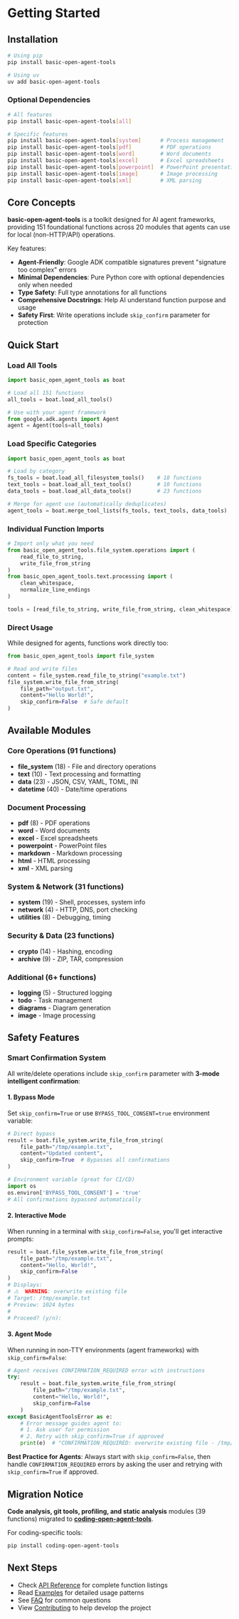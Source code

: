 # Getting Started

## Installation

```bash
# Using pip
pip install basic-open-agent-tools

# Using uv
uv add basic-open-agent-tools
```

### Optional Dependencies

```bash
# All features
pip install basic-open-agent-tools[all]

# Specific features
pip install basic-open-agent-tools[system]      # Process management
pip install basic-open-agent-tools[pdf]         # PDF operations
pip install basic-open-agent-tools[word]        # Word documents
pip install basic-open-agent-tools[excel]       # Excel spreadsheets
pip install basic-open-agent-tools[powerpoint]  # PowerPoint presentations
pip install basic-open-agent-tools[image]       # Image processing
pip install basic-open-agent-tools[xml]         # XML parsing
```

## Core Concepts

**basic-open-agent-tools** is a toolkit designed for AI agent frameworks, providing 151 foundational functions across 20 modules that agents can use for local (non-HTTP/API) operations.

Key features:
- **Agent-Friendly**: Google ADK compatible signatures prevent "signature too complex" errors
- **Minimal Dependencies**: Pure Python core with optional dependencies only when needed
- **Type Safety**: Full type annotations for all functions
- **Comprehensive Docstrings**: Help AI understand function purpose and usage
- **Safety First**: Write operations include `skip_confirm` parameter for protection

## Quick Start

### Load All Tools

```python
import basic_open_agent_tools as boat

# Load all 151 functions
all_tools = boat.load_all_tools()

# Use with your agent framework
from google.adk.agents import Agent
agent = Agent(tools=all_tools)
```

### Load Specific Categories

```python
import basic_open_agent_tools as boat

# Load by category
fs_tools = boat.load_all_filesystem_tools()    # 18 functions
text_tools = boat.load_all_text_tools()        # 10 functions
data_tools = boat.load_all_data_tools()        # 23 functions

# Merge for agent use (automatically deduplicates)
agent_tools = boat.merge_tool_lists(fs_tools, text_tools, data_tools)
```

### Individual Function Imports

```python
# Import only what you need
from basic_open_agent_tools.file_system.operations import (
    read_file_to_string,
    write_file_from_string
)
from basic_open_agent_tools.text.processing import (
    clean_whitespace,
    normalize_line_endings
)

tools = [read_file_to_string, write_file_from_string, clean_whitespace]
```

### Direct Usage

While designed for agents, functions work directly too:

```python
from basic_open_agent_tools import file_system

# Read and write files
content = file_system.read_file_to_string("example.txt")
file_system.write_file_from_string(
    file_path="output.txt",
    content="Hello World!",
    skip_confirm=False  # Safe default
)
```

## Available Modules

### Core Operations (91 functions)
- **file_system** (18) - File and directory operations
- **text** (10) - Text processing and formatting
- **data** (23) - JSON, CSV, YAML, TOML, INI
- **datetime** (40) - Date/time operations

### Document Processing
- **pdf** (8) - PDF operations
- **word** - Word documents
- **excel** - Excel spreadsheets
- **powerpoint** - PowerPoint files
- **markdown** - Markdown processing
- **html** - HTML processing
- **xml** - XML parsing

### System & Network (31 functions)
- **system** (19) - Shell, processes, system info
- **network** (4) - HTTP, DNS, port checking
- **utilities** (8) - Debugging, timing

### Security & Data (23 functions)
- **crypto** (14) - Hashing, encoding
- **archive** (9) - ZIP, TAR, compression

### Additional (6+ functions)
- **logging** (5) - Structured logging
- **todo** - Task management
- **diagrams** - Diagram generation
- **image** - Image processing

## Safety Features

### Smart Confirmation System

All write/delete operations include `skip_confirm` parameter with **3-mode intelligent confirmation**:

#### 1. Bypass Mode
Set `skip_confirm=True` or use `BYPASS_TOOL_CONSENT=true` environment variable:
```python
# Direct bypass
result = boat.file_system.write_file_from_string(
    file_path="/tmp/example.txt",
    content="Updated content",
    skip_confirm=True  # Bypasses all confirmations
)

# Environment variable (great for CI/CD)
import os
os.environ['BYPASS_TOOL_CONSENT'] = 'true'
# All confirmations bypassed automatically
```

#### 2. Interactive Mode
When running in a terminal with `skip_confirm=False`, you'll get interactive prompts:
```python
result = boat.file_system.write_file_from_string(
    file_path="/tmp/example.txt",
    content="Hello, World!",
    skip_confirm=False
)
# Displays:
# ⚠️  WARNING: overwrite existing file
# Target: /tmp/example.txt
# Preview: 1024 bytes
#
# Proceed? (y/n):
```

#### 3. Agent Mode
When running in non-TTY environments (agent frameworks) with `skip_confirm=False`:
```python
# Agent receives CONFIRMATION_REQUIRED error with instructions
try:
    result = boat.file_system.write_file_from_string(
        file_path="/tmp/example.txt",
        content="Hello, World!",
        skip_confirm=False
    )
except BasicAgentToolsError as e:
    # Error message guides agent to:
    # 1. Ask user for permission
    # 2. Retry with skip_confirm=True if approved
    print(e)  # "CONFIRMATION_REQUIRED: overwrite existing file - /tmp/example.txt"
```

**Best Practice for Agents**: Always start with `skip_confirm=False`, then handle `CONFIRMATION_REQUIRED` errors by asking the user and retrying with `skip_confirm=True` if approved.

## Migration Notice

**Code analysis, git tools, profiling, and static analysis** modules (39 functions) migrated to **[coding-open-agent-tools](https://github.com/open-agent-tools/coding-open-agent-tools)**.

For coding-specific tools:
```bash
pip install coding-open-agent-tools
```

## Next Steps

- Check [API Reference](api-reference.md) for complete function listings
- Read [Examples](examples.md) for detailed usage patterns
- See [FAQ](faq.md) for common questions
- View [Contributing](contributing.md) to help develop the project
